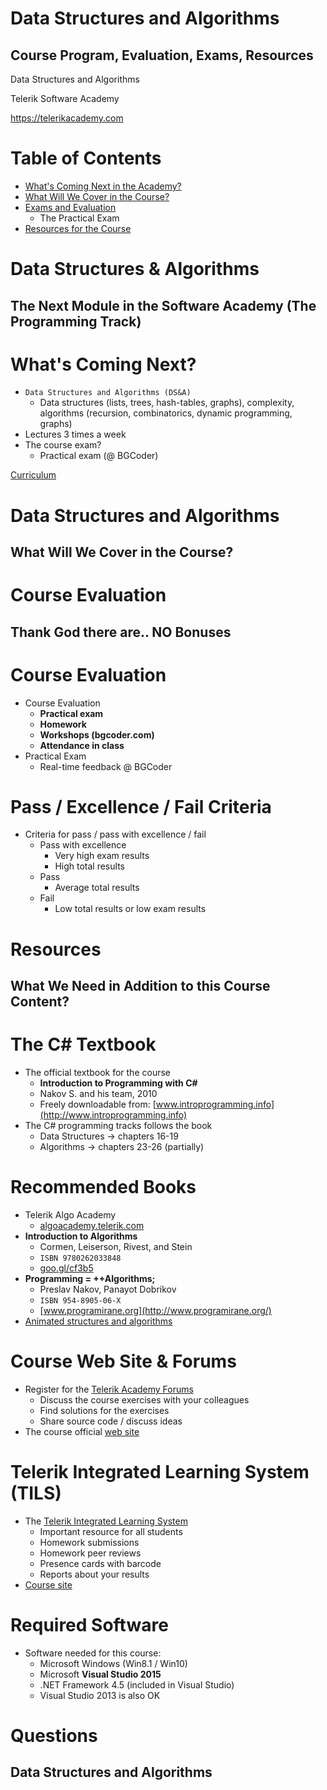 <!-- section start -->
<!-- attr: { id:'title', class:'slide-title', hasScriptWrapper:true } -->
# Data Structures and Algorithms
## Course Program, Evaluation, Exams, Resources

<div class="signature">
    <p class="signature-course">Data Structures and Algorithms</p>
    <p class="signature-initiative">Telerik Software Academy</p>
    <a href="https://telerikacademy.com" class="signature-link">https://telerikacademy.com</a>
</div>

<!-- section start -->
<!-- attr: { id:'table-of-contents' } -->
# Table of Contents
- [What's Coming Next in the Academy?](#whats-coming-next)
- [What Will We Cover in the Course?](#dsa-program)
- [Exams and Evaluation](#evaluation)
  - The Practical Exam
- [Resources for the Course](#resources)

<!-- section start -->
<!-- attr: { class:'slide-section', id:'coming-next' } -->
# Data Structures & Algorithms
## The Next Module in the Software Academy (The Programming Track)

<!-- attr: { hasScriptWrapper:true, style:'font-size:0.9em', id:'whats-coming-next' } -->
# <a href="whats-coming-next"></a>What's Coming Next?
- `Data Structures and Algorithms (DS&A)`
  - Data structures (lists, trees, hash-tables, graphs), complexity, algorithms (recursion, combinatorics, dynamic programming, graphs)
- Lectures 3 times a week
- The course exam?
  - Practical exam (@ BGCoder)

[Curriculum](http://academy.telerik.com/academy/curriculum-detailed)

<!-- section start -->
<!-- attr: {class: 'slide-section', id: 'dsa-program'} -->
# <a href="dsa-program"></a>Data Structures and Algorithms
## What Will We Cover in the Course?

<!-- section start -->
<!-- attr: {id: 'evaluation', class: 'slide-section'} -->
# <a href="evaluation"></a>Course Evaluation
## Thank God there are.. NO Bonuses

<!-- attr: { style:'font-size:0.9em' } -->
# Course Evaluation
- Course Evaluation
  - **Practical exam**
  - **Homework**
  - **Workshops (bgcoder.com)**
  - **Attendance in class**
- Practical Exam
  - Real-time feedback @ BGCoder

# Pass / Excellence / Fail Criteria
- Criteria for pass / pass with excellence / fail
  - Pass with excellence
    - Very high exam results
    - High total results
  - Pass
    - Average total results
  - Fail
    - Low total results or low exam results

<!-- section start -->
<!-- attr: { id:'resources', class:'slide-section' } -->
# <a id="resources"></a>Resources
## What We Need in Addition to this Course Content?

<!-- attr: {} -->
# The C# Textbook
- The official textbook for the course
  - **Introduction to Programming with C#**
  - Nakov S. and his team, 2010
  - Freely downloadable from: [www.introprogramming.info](http://www.introprogramming.info)
- The C# programming tracks follows the book
  - Data Structures &rarr; chapters 16-19
  - Algorithms &rarr; chapters 23-26 (partially)

<!-- attr: { style:'font-size:0.9em' } -->
# Recommended Books
- Telerik Algo Academy
  - [algoacademy.telerik.com](http://academy.telerik.com/algoacademy/home)
- **Introduction to Algorithms**
  - Cormen, Leiserson, Rivest, and Stein
  - `ISBN 9780262033848`
  - [goo.gl/cf3b5](http://goo.gl/cf3b5)
- **Programming = ++Algorithms;**
  - Preslav Nakov, Panayot Dobrikov
  - `ISBN 954-8905-06-X`
  - [www.programirane.org](http://www.programirane.org/)
- [Animated structures and algorithms](http://www.comp.nus.edu.sg/~stevenha/visualization/index.html)

# Course Web Site & Forums
- Register for the [Telerik Academy Forums](https://telerikacademy.com/Forum/Category/15/data-structures-algorithms)
  - Discuss the course exercises with your colleagues
  - Find solutions for the exercises
  - Share source code / discuss ideas
- The course official [web site](http://academy.telerik.com/student-courses/programming/data-structures-algorithms)

# Telerik Integrated Learning System (TILS)
- The [Telerik Integrated Learning System](https://www.telerikacademy.com)
  - Important resource for all students
  - Homework submissions
  - Homework peer reviews
  - Presence cards with barcode
  - Reports about your results
- [Course site](https://telerikacademy.com/Courses/Courses/Details/399) <!-- TODO: update course -->

# Required Software
- Software needed for this course:
  - Microsoft Windows (Win8.1 / Win10)
  - Microsoft **Visual Studio 2015**
  - .NET Framework 4.5 (included in Visual Studio)
  - Visual Studio 2013 is also OK

<!-- section start -->
<!-- attr: { id:'questions', class:'slide-section' } -->
# Questions
## Data Structures and Algorithms
